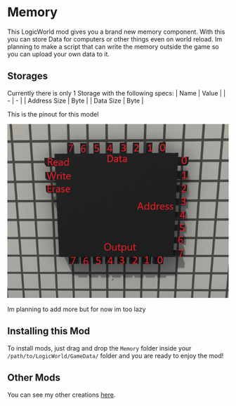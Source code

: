 # Memory
This LogicWorld mod gives you a brand new memory component. With this you can store Data for computers or other things even on world reload. Im planning to make a script that can write the memory outside the game so you can upload your own data to it.

## Storages
Currently there is only 1 Storage with the following specs:
| Name | Value |
| - | - |
| Address Size | Byte |
| Data Size | Byte |

This is the pinout for this model

![Pinout Storage BB](pinout_bb.png "Pinout Storage BxB")

Im planning to add more but for now im too lazy

## Installing this Mod
To install mods, just drag and drop the `Memory` folder inside your `/path/to/LogicWorld/GameData/` folder and you are ready to enjoy the mod!

## Other Mods
You can see my other creations [here](https://github.com/fluffeliger/LogicworldMods).